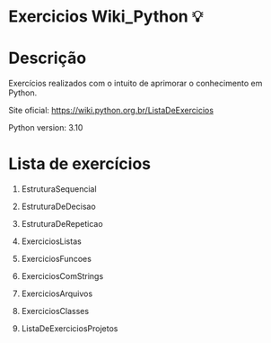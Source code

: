 # Exercicios Wiki_Python 💡
# Descrição

Exercícios realizados com o intuito de aprimorar o conhecimento em Python.

Site oficial: https://wiki.python.org.br/ListaDeExercicios

Python version: 3.10

# Lista de exercícios

1. EstruturaSequencial

2. EstruturaDeDecisao

3. EstruturaDeRepeticao

4. ExerciciosListas

5. ExerciciosFuncoes

6. ExerciciosComStrings

7. ExerciciosArquivos

8. ExerciciosClasses

9. ListaDeExerciciosProjetos

